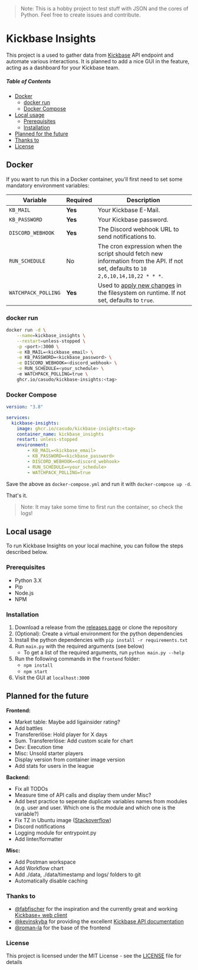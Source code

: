 > Note: This is a hobby project to test stuff with JSON and the cores of Python. Feel free to create issues and contribute.  

# Kickbase Insights
This project is a used to gather data from [Kickbase](https://www.kickbase.com/) API endpoint and automate various interactions. It is planned to add a nice GUI in the feature, acting as a dashboard for your Kickbase team.

##### Table of Contents
- [Docker](#docker)
  - [docker run](#docker-run)
  - [Docker Compose](#docker-compose)
- [Local usage](#local-usage)
    - [Prerequisites](#prerequisites)
    - [Installation](#installation)
- [Planned for the future](#planned-for-the-future)
- [Thanks to](#thanks-to)
- [License](#license)

## Docker
If you want to run this in a Docker container, you'll first need to set some mandatory environment variables:  

| Variable | Required | Description |
| --- | --- | --- |
| `KB_MAIL` | **Yes** | Your Kickbase E-Mail. |
| `KB_PASSWORD` | **Yes** | Your Kickbase password. |
| `DISCORD_WEBHOOK` | **Yes** | The Discord webhook URL to send notifications to. |
| `RUN_SCHEDULE` | No | The cron expression when the script should fetch new information from the API. If not set, defaults to `10 2,6,10,14,18,22 * * *`. |
| `WATCHPACK_POLLING` | **Yes** | Used to [apply new changes](https://stackoverflow.com/a/72661752) in the filesystem on runtime. If not set, defaults to `true`. |

### docker run
```bash
docker run -d \
    --name=kickbase_insights \
    --restart=unless-stopped \
    -p <port>:3000 \
    -e KB_MAIL=<kickbase_email> \
    -e KB_PASSWORD=<kickbase_password> \
    -e DISCORD_WEBHOOK=<discord_webhook> \
    -e RUN_SCHEDULE=<your_schedule> \ 
    -e WATCHPACK_POLLING=true \
    ghcr.io/casudo/kickbase-insights:<tag>
```  

### Docker Compose
```yaml
version: "3.8"

services:
  kickbase-insights:
    image: ghcr.io/casudo/kickbase-insights:<tag>
    container_name: kickbase_insights
    restart: unless-stopped
    environment:
        - KB_MAIL=<kickbase_email>
        - KB_PASSWORD=<kickbase_password>
        - DISCORD_WEBHOOK=<discord_webhook>
        - RUN_SCHEDULE=<your_schedule>
        - WATCHPACK_POLLING=true
```  

Save the above as `docker-compose.yml` and run it with `docker-compose up -d`.   

That's it.  

> Note: It may take some time to first run the container, so check the logs!  

## Local usage
To run Kickbase Insights on your local machine, you can follow the steps described below.  

### Prerequisites
- Python 3.X
- Pip
- Node.js
- NPM

### Installation
1. Download a release from the [releases page](https://github.com/casudo/Kickbase-Insights/releases) or clone the repository  
2. (Optional): Create a virtual environment for the python dependencies  
3. Install the python dependencies with `pip install -r requirements.txt`  
4. Run `main.py` with the required arguments (see below)  
    - To get a list of the required arguments, run `python main.py --help`  
5. Run the following commands in the `frontend` folder:  
    - `npm install`  
    - `npm start`  
6. Visit the GUI at `localhost:3000`  

## Planned for the future
**Frontend:**  
- Market table: Maybe add ligainsider rating?
- Add battles  
- Transfererlöse: Hold player for X days  
- Sum. Transfererlöse: Add custom scale for chart  
- Dev: Execution time  
- Misc: Unsold starter players    
- Display version from container image version   
- Add stats for users in the league  

**Backend:**  
- Fix all TODOs  
- Measure time of API calls and display them under Misc?  
- Add best practice to seperate duplicate variables names from modules (e.g. user and user. Which one is the module and which one is the variable?)  
- Fix TZ in Ubuntu image ([Stackoverflow](https://serverfault.com/questions/683605/docker-container-time-timezone-will-not-reflect-changes))  
- Discord notifications  
- Logging module for entrypoint.py   
- Add linter/formatter  

**Misc:**  
- Add Postman workspace  
- Add Workflow chart  
- Add ./data, ./data/timestamp and logs/ folders to git  
- Automatically disable caching  

### Thanks to
- [@fabfischer](https://github.com/fabfischer) for the inspiration and the currently great and working [Kickbase+ web client](https://github.com/fabfischer/kickbase-plus)  
- [@kevinskyba](https://github.com/kevinskyba) for providing the excellent [Kickbase API documentation](https://kevinskyba.github.io/kickbase-api-doc)  
- [@roman-la](https://github.com/roman-la) for the base of the frontend  

### License
This project is licensed under the MIT License - see the [LICENSE](LICENSE) file for details